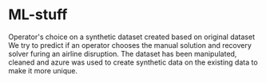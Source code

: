 # ML-stuff
Operator's choice on a synthetic dataset created based on original dataset
We try to predict if an operator chooses the manual solution and recovery solver furing an airline disruption.
The dataset has been manipulated, cleaned and azure was used to create synthetic data on the existing data to make it more unique.
